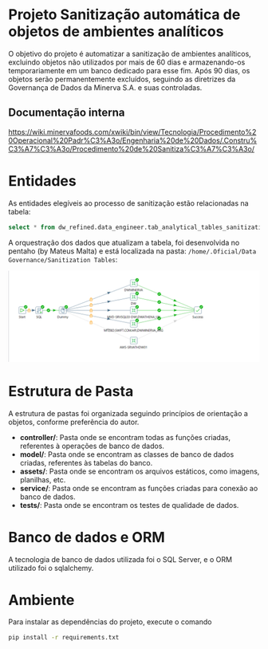 # Projeto Sanitização automática de objetos de ambientes analíticos

O objetivo do projeto é automatizar a sanitização de ambientes analíticos, excluindo objetos não utilizados por mais de 60 dias e armazenando-os temporariamente em um banco dedicado para esse fim. Após 90 dias, os objetos serão permanentemente excluídos, seguindo as diretrizes da Governança de Dados da Minerva S.A. e suas controladas.


## Documentação interna
https://wiki.minervafoods.com/xwiki/bin/view/Tecnologia/Procedimento%20Operacional%20Padr%C3%A3o/Engenharia%20de%20Dados/.Constru%C3%A7%C3%A3o/Procedimento%20de%20Sanitiza%C3%A7%C3%A3o/


# Entidades

As entidades elegíveis ao processo de sanitização estão relacionadas na tabela:
```sql
select * from dw_refined.data_engineer.tab_analytical_tables_sanitization
```

A orquestração dos dados que atualizam a tabela, foi desenvolvida no pentaho (by Mateus Malta) e está localizada na pasta:
`/home/.Oficial/Data Governance/Sanitization Tables`:

![Job Orquestratora Pentaho](assets/image.png)



# Estrutura de Pasta

A estrutura de pastas foi organizada seguindo princípios de orientação a objetos, conforme preferência do autor.

* **controller/**: Pasta onde se encontram todas as funções criadas, referentes à operações de banco de dados.
* **model/**: Pasta onde se encontram as classes de banco de dados criadas, referentes às tabelas do banco.
* **assets/**: Pasta onde se encontram os arquivos estáticos, como imagens, planilhas, etc.
* **service/**: Pasta onde se encontram as funções criadas para conexão ao banco de dados.
* **tests/**: Pasta onde se encontram os testes de qualidade de dados.


# Banco de dados e ORM
A tecnologia de banco de dados utilizada foi o SQL Server, e o ORM utilizado foi o sqlalchemy.


# Ambiente
Para instalar as dependências do projeto, execute o comando
```bash
pip install -r requirements.txt
```